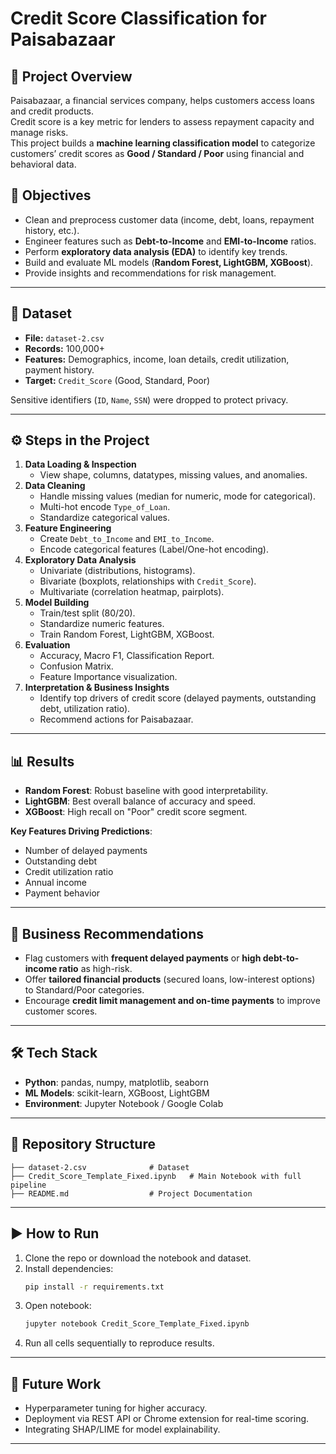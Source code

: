 # Credit Score Classification for Paisabazaar

## 📌 Project Overview
Paisabazaar, a financial services company, helps customers access loans and credit products.  
Credit score is a key metric for lenders to assess repayment capacity and manage risks.  
This project builds a **machine learning classification model** to categorize customers’ credit scores as **Good / Standard / Poor** using financial and behavioral data.

## 🎯 Objectives
- Clean and preprocess customer data (income, debt, loans, repayment history, etc.).
- Engineer features such as **Debt-to-Income** and **EMI-to-Income** ratios.
- Perform **exploratory data analysis (EDA)** to identify key trends.
- Build and evaluate ML models (**Random Forest, LightGBM, XGBoost**).
- Provide insights and recommendations for risk management.

---

## 📂 Dataset
- **File:** `dataset-2.csv`  
- **Records:** 100,000+  
- **Features:** Demographics, income, loan details, credit utilization, payment history.  
- **Target:** `Credit_Score` (Good, Standard, Poor)

Sensitive identifiers (`ID`, `Name`, `SSN`) were dropped to protect privacy.

---

## ⚙️ Steps in the Project
1. **Data Loading & Inspection**
   - View shape, columns, datatypes, missing values, and anomalies.
2. **Data Cleaning**
   - Handle missing values (median for numeric, mode for categorical).
   - Multi-hot encode `Type_of_Loan`.
   - Standardize categorical values.
3. **Feature Engineering**
   - Create `Debt_to_Income` and `EMI_to_Income`.
   - Encode categorical features (Label/One-hot encoding).
4. **Exploratory Data Analysis**
   - Univariate (distributions, histograms).
   - Bivariate (boxplots, relationships with `Credit_Score`).
   - Multivariate (correlation heatmap, pairplots).
5. **Model Building**
   - Train/test split (80/20).
   - Standardize numeric features.
   - Train Random Forest, LightGBM, XGBoost.
6. **Evaluation**
   - Accuracy, Macro F1, Classification Report.
   - Confusion Matrix.
   - Feature Importance visualization.
7. **Interpretation & Business Insights**
   - Identify top drivers of credit score (delayed payments, outstanding debt, utilization ratio).
   - Recommend actions for Paisabazaar.

---

## 📊 Results
- **Random Forest**: Robust baseline with good interpretability.  
- **LightGBM**: Best overall balance of accuracy and speed.  
- **XGBoost**: High recall on "Poor" credit score segment.  

**Key Features Driving Predictions**:
- Number of delayed payments  
- Outstanding debt  
- Credit utilization ratio  
- Annual income  
- Payment behavior  

---

## 🚀 Business Recommendations
- Flag customers with **frequent delayed payments** or **high debt-to-income ratio** as high-risk.  
- Offer **tailored financial products** (secured loans, low-interest options) to Standard/Poor categories.  
- Encourage **credit limit management and on-time payments** to improve customer scores.  

---

## 🛠️ Tech Stack
- **Python**: pandas, numpy, matplotlib, seaborn  
- **ML Models**: scikit-learn, XGBoost, LightGBM  
- **Environment**: Jupyter Notebook / Google Colab  

---

## 📁 Repository Structure
```
├── dataset-2.csv              # Dataset
├── Credit_Score_Template_Fixed.ipynb   # Main Notebook with full pipeline
├── README.md                  # Project Documentation
```

---

## ▶️ How to Run
1. Clone the repo or download the notebook and dataset.
2. Install dependencies:
   ```bash
   pip install -r requirements.txt
   ```
3. Open notebook:
   ```bash
   jupyter notebook Credit_Score_Template_Fixed.ipynb
   ```
4. Run all cells sequentially to reproduce results.

---

## 📌 Future Work
- Hyperparameter tuning for higher accuracy.
- Deployment via REST API or Chrome extension for real-time scoring.
- Integrating SHAP/LIME for model explainability.

---


